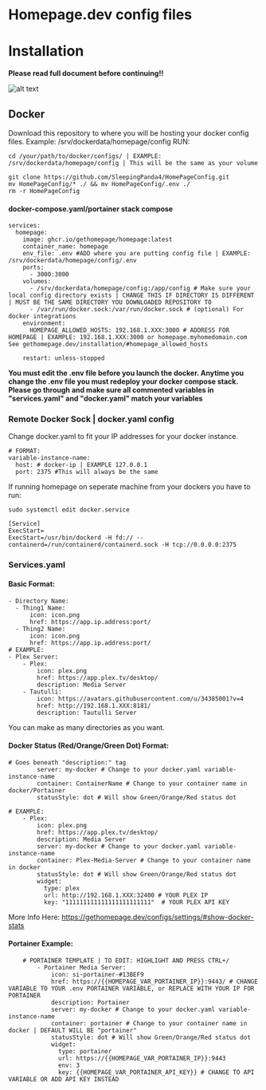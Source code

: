 # Homepage.dev config files


# Installation

**Please read full document before continuing!!**



![alt text](https://i.imgur.com/2KGJcup.png)


## Docker

Download this repository to where you will be hosting your docker config files. Example: /srv/dockerdata/homepage/config
RUN:
```
cd /your/path/to/docker/configs/ | EXAMPLE: /srv/dockerdata/homepage/config | This will be the same as your volume
```
```
git clone https://github.com/SleepingPanda4/HomePageConfig.git
mv HomePageConfig/* ./ && mv HomePageConfig/.env ./
rm -r HomePageConfig
```
#### docker-compose.yaml/portainer stack compose
```
services:
  homepage:
    image: ghcr.io/gethomepage/homepage:latest
    container_name: homepage
    env_file: .env #ADD where you are putting config file | EXAMPLE: /srv/dockerdata/homepage/config/.env
    ports:
      - 3000:3000
    volumes:
      - /srv/dockerdata/homepage/config:/app/config # Make sure your local config directory exists | CHANGE THIS IF DIRECTORY IS DIFFERENT | MUST BE THE SAME DIRECTORY YOU DOWNLOADED REPOSITORY TO
      - /var/run/docker.sock:/var/run/docker.sock # (optional) For docker integrations
    environment:
      HOMEPAGE_ALLOWED_HOSTS: 192.168.1.XXX:3000 # ADDRESS FOR HOMEPAGE | EXAMPLE: 192.168.1.XXX:3000 or homepage.myhomedomain.com See gethomepage.dev/installation/#homepage_allowed_hosts

    restart: unless-stopped
```

**You must edit the .env file before you launch the docker. Anytime you change the .env file you must redeploy your docker compose stack.**
**Please go through and make sure all commented variables in "services.yaml" and "docker.yaml" match your variables**


### Remote Docker Sock | docker.yaml config
Change docker.yaml to fit your IP addresses for your docker instance.
```
# FORMAT:
variable-instance-name:
  host: # docker-ip | EXAMPLE 127.0.0.1
  port: 2375 #This will always be the same
```

If running homepage on seperate machine from your dockers you have to run: 

```
sudo systemctl edit docker.service
```

```
[Service]
ExecStart=
ExecStart=/usr/bin/dockerd -H fd:// --containerd=/run/containerd/containerd.sock -H tcp://0.0.0.0:2375
```


### Services.yaml
#### Basic Format:
```
- Directory Name:
  - Thing1 Name:
      icon: icon.png
      href: https://app.ip.address:port/
  - Thing2 Name:
      icon: icon.png
      href: https://app.ip.address:port/
# EXAMPLE:
- Plex Server:
    - Plex:
        icon: plex.png
        href: https://app.plex.tv/desktop/
        description: Media Server
    - Tautulli:
        icon: https://avatars.githubusercontent.com/u/34385001?v=4
        href: http://192.168.1.XXX:8181/
        description: Tautulli Server
```
You can make as many directories as you want.
#### Docker Status (Red/Orange/Green Dot) Format:
```
# Goes beneath "description:" tag
        server: my-docker # Change to your docker.yaml variable-instance-name
        container: ContainerName # Change to your container name in docker/Portainer
        statusStyle: dot # Will show Green/Orange/Red status dot

# EXAMPLE:
    - Plex:
        icon: plex.png
        href: https://app.plex.tv/desktop/
        description: Media Server
        server: my-docker # Change to your docker.yaml variable-instance-name
        container: Plex-Media-Server # Change to your container name in docker
        statusStyle: dot # Will show Green/Orange/Red status dot
        widget:
          type: plex
          url: http://192.168.1.XXX:32400 # YOUR PLEX IP
          key: "111111111111111111111111"  # YOUR PLEX API KEY
```
More Info Here: https://gethomepage.dev/configs/settings/#show-docker-stats
#### Portainer Example:
```
    # PORTAINER TEMPLATE | TO EDIT: HIGHLIGHT AND PRESS CTRL+/
        - Portainer Media Server:
            icon: si-portainer-#13BEF9
            href: https://{{HOMEPAGE_VAR_PORTAINER_IP}}:9443/ # CHANGE VARIABLE TO YOUR .env PORTAINER VARIABLE, or REPLACE WITH YOUR IP FOR PORTAINER
            description: Portainer
            server: my-docker # Change to your docker.yaml variable-instance-name
            container: portainer # Change to your container name in docker | DEFAULT WILL BE "portainer"
            statusStyle: dot # Will show Green/Orange/Red status dot
            widget:
              type: portainer
              url: https://{{HOMEPAGE_VAR_PORTAINER_IP}}:9443
              env: 3
              key: {{HOMEPAGE_VAR_PORTAINER_API_KEY}} # CHANGE TO API VARIABLE OR ADD API KEY INSTEAD
```



